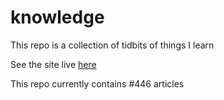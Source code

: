 # knowledge

This repo is a collection of tidbits of things I learn

See the site live [here](https://mark1626.github.io/knowledge/)

This repo currently contains #446 articles
